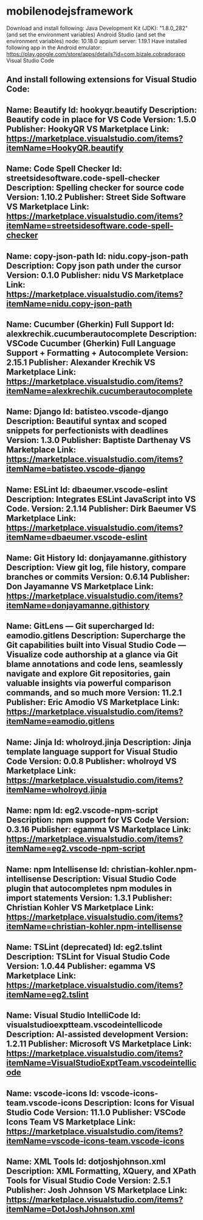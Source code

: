 # mobilenodejsframework

Download and install following:
Java Development Kit (JDK): "1.8.0_282" (and set the environment variables)
Android Studio (and set the environment variables)
node: 10.18.0
appium server: 1.19.1
Have installed following app in the Android emulator: https://play.google.com/store/apps/details?id=com.bizale.cobradorapp
Visual Studio Code

And install following extensions for Visual Studio Code:
---------------------------------------------------------------------------------------------------------------------------------------------------------------
Name: Beautify
Id: hookyqr.beautify
Description: Beautify code in place for VS Code
Version: 1.5.0
Publisher: HookyQR
VS Marketplace Link: https://marketplace.visualstudio.com/items?itemName=HookyQR.beautify
---------------------------------------------------------------------------------------------------------------------------------------------------------------
Name: Code Spell Checker
Id: streetsidesoftware.code-spell-checker
Description: Spelling checker for source code
Version: 1.10.2
Publisher: Street Side Software
VS Marketplace Link: https://marketplace.visualstudio.com/items?itemName=streetsidesoftware.code-spell-checker
---------------------------------------------------------------------------------------------------------------------------------------------------------------
Name: copy-json-path
Id: nidu.copy-json-path
Description: Copy json path under the cursor
Version: 0.1.0
Publisher: nidu
VS Marketplace Link: https://marketplace.visualstudio.com/items?itemName=nidu.copy-json-path
---------------------------------------------------------------------------------------------------------------------------------------------------------------
Name: Cucumber (Gherkin) Full Support
Id: alexkrechik.cucumberautocomplete
Description: VSCode Cucumber (Gherkin) Full Language Support + Formatting + Autocomplete
Version: 2.15.1
Publisher: Alexander Krechik
VS Marketplace Link: https://marketplace.visualstudio.com/items?itemName=alexkrechik.cucumberautocomplete
---------------------------------------------------------------------------------------------------------------------------------------------------------------
Name: Django
Id: batisteo.vscode-django
Description: Beautiful syntax and scoped snippets for perfectionists with deadlines
Version: 1.3.0
Publisher: Baptiste Darthenay
VS Marketplace Link: https://marketplace.visualstudio.com/items?itemName=batisteo.vscode-django
---------------------------------------------------------------------------------------------------------------------------------------------------------------
Name: ESLint
Id: dbaeumer.vscode-eslint
Description: Integrates ESLint JavaScript into VS Code.
Version: 2.1.14
Publisher: Dirk Baeumer
VS Marketplace Link: https://marketplace.visualstudio.com/items?itemName=dbaeumer.vscode-eslint
---------------------------------------------------------------------------------------------------------------------------------------------------------------
Name: Git History
Id: donjayamanne.githistory
Description: View git log, file history, compare branches or commits
Version: 0.6.14
Publisher: Don Jayamanne
VS Marketplace Link: https://marketplace.visualstudio.com/items?itemName=donjayamanne.githistory
---------------------------------------------------------------------------------------------------------------------------------------------------------------
Name: GitLens — Git supercharged
Id: eamodio.gitlens
Description: Supercharge the Git capabilities built into Visual Studio Code — Visualize code authorship at a glance via Git blame annotations and code lens, seamlessly navigate and explore Git repositories, gain valuable insights via powerful comparison commands, and so much more
Version: 11.2.1
Publisher: Eric Amodio
VS Marketplace Link: https://marketplace.visualstudio.com/items?itemName=eamodio.gitlens
---------------------------------------------------------------------------------------------------------------------------------------------------------------
Name: Jinja
Id: wholroyd.jinja
Description: Jinja template language support for Visual Studio Code
Version: 0.0.8
Publisher: wholroyd
VS Marketplace Link: https://marketplace.visualstudio.com/items?itemName=wholroyd.jinja
---------------------------------------------------------------------------------------------------------------------------------------------------------------
Name: npm
Id: eg2.vscode-npm-script
Description: npm support for VS Code
Version: 0.3.16
Publisher: egamma
VS Marketplace Link: https://marketplace.visualstudio.com/items?itemName=eg2.vscode-npm-script
---------------------------------------------------------------------------------------------------------------------------------------------------------------
Name: npm Intellisense
Id: christian-kohler.npm-intellisense
Description: Visual Studio Code plugin that autocompletes npm modules in import statements
Version: 1.3.1
Publisher: Christian Kohler
VS Marketplace Link: https://marketplace.visualstudio.com/items?itemName=christian-kohler.npm-intellisense
---------------------------------------------------------------------------------------------------------------------------------------------------------------
Name: TSLint (deprecated)
Id: eg2.tslint
Description: TSLint for Visual Studio Code
Version: 1.0.44
Publisher: egamma
VS Marketplace Link: https://marketplace.visualstudio.com/items?itemName=eg2.tslint
---------------------------------------------------------------------------------------------------------------------------------------------------------------
Name: Visual Studio IntelliCode
Id: visualstudioexptteam.vscodeintellicode
Description: AI-assisted development
Version: 1.2.11
Publisher: Microsoft
VS Marketplace Link: https://marketplace.visualstudio.com/items?itemName=VisualStudioExptTeam.vscodeintellicode
---------------------------------------------------------------------------------------------------------------------------------------------------------------
Name: vscode-icons
Id: vscode-icons-team.vscode-icons
Description: Icons for Visual Studio Code
Version: 11.1.0
Publisher: VSCode Icons Team
VS Marketplace Link: https://marketplace.visualstudio.com/items?itemName=vscode-icons-team.vscode-icons
---------------------------------------------------------------------------------------------------------------------------------------------------------------
Name: XML Tools
Id: dotjoshjohnson.xml
Description: XML Formatting, XQuery, and XPath Tools for Visual Studio Code
Version: 2.5.1
Publisher: Josh Johnson
VS Marketplace Link: https://marketplace.visualstudio.com/items?itemName=DotJoshJohnson.xml
---------------------------------------------------------------------------------------------------------------------------------------------------------------
